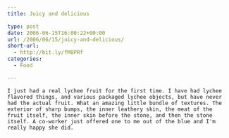 ```yaml
---
title: Juicy and delicious

type: post
date: 2006-06-15T16:00:22+00:00
url: /2006/06/15/juicy-and-delicious/
short-url:
  - http://bit.ly/fM8PRf
categories:
  - Food

---
```

<div class='microid-mailto+http:sha1:d82329223d17cb9e5834b4e199ea5b07333ebcf2'>
  
    I just had a real lychee fruit for the first time. I have had lychee flavored things, and various packaged lychee objects, but have never had the actual fruit. What an amazing little bundle of textures. The exterior of sharp bumps, the inner leathery skin, the meat of the fruit itself, the inner skin before the stone, and then the stone itself. A co-worker just offered one to me out of the blue and I'm really happy she did.
  
